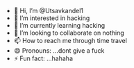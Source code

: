 - 👋 Hi, I’m @Utsavkandel1
- 👀 I’m interested in hacking
- 🌱 I’m currently learning hacking
- 💞️ I’m looking to collaborate on nothing
- 📫 How to reach me through time travel
- 😄 Pronouns: ...dont give a fuck
- ⚡ Fun fact: ...hahaha

<!---
Utsavkandel1/Utsavkandel1 is a ✨ special ✨ repository because its `README.md` (this file) appears on your GitHub profile.
You can click the Preview link to take a look at your changes.
--->
